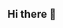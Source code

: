 ## Hi there 👋

<!--
**Tinsu-tony/Tinsu-tony** is a ✨ _special_ ✨ repository because its `README.md` (this file) appears on your GitHub profile.

# 👋 Hello, I'm Tinsas Getachew

🎓 I'm currently studying at **Vibe Coding**, learning how to build apps and websites from scratch.  
🌍 From **Ethiopia**, passionate about coding and technology.  
🎯 **Goal:** Become one of the best coders in Ethiopia and build solutions that matter.

---

## 🛠️ Skills I'm Learning

- HTML & CSS
- Python
- JavaScript (starting soon)
- Git & GitHub
- Problem Solving with AI tools

---

## 📬 Let's Connect

- 📧 Email: [tinsaegetachew@gmail.com](mailto:tinsaegetachew@gmail.com)
- 🐦 Twitter/X: [@tinsu_tony](https://twitter.com/tinsu_tony)
- 🌐 GitHub: [Tinsu-tony](https://github.com/yourusername)

---

## 🔭 Current Projects

- Working on small web projects using HTML and CSS
- Exploring how to build interactive Python apps
- Building my GitHub profile with AI assistance 😊

---

## 📈 GitHub Stats

![Tinsu-tony](https://github-readme-stats.vercel.app/api?username=yourusername&show_icons=true&theme=radical)

![Tinsu-tony](https://github-readme-stats.vercel.app/api/top-langs/?username=yourusername&layout=compact&theme=radical)

---

> 💡 "Code is the future. I’m learning it today so I can shape tomorrow."
